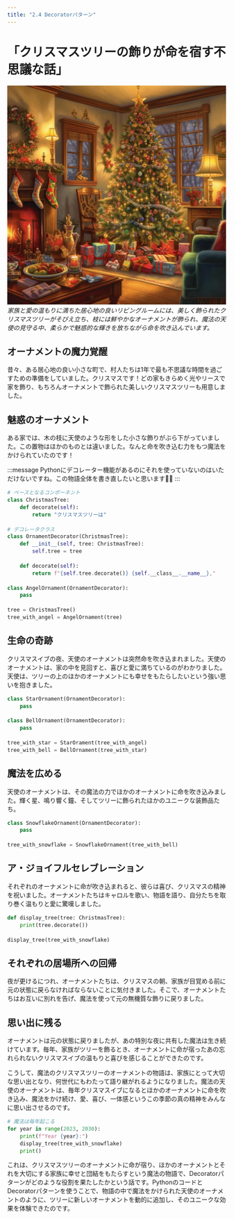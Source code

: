 ```yaml
---
title: "2.4 Decoratorパターン"
---
```


# 「クリスマスツリーの飾りが命を宿す不思議な話」

![](/images/20230327_gof/In_a_cozy_living_room_filled_with_the_warmth_of_family_a.jpg)
*家族と愛の温もりに満ちた居心地の良いリビングルームには、美しく飾られたクリスマスツリーがそびえ立ち、枝には鮮やかなオーナメントが飾られ、魔法の天使の見守る中、柔らかで魅惑的な輝きを放ちながら命を吹き込んでいます。*

## オーナメントの魔力覚醒

昔々、ある居心地の良い小さな町で、村人たちは1年で最も不思議な時間を過ごすための準備をしていました。クリスマスです！どの家もきらめく光やリースで家を飾り、もちろんオーナメントで飾られた美しいクリスマスツリーも用意しました。

## 魅惑のオーナメント

ある家では、木の枝に天使のような形をした小さな飾りがぶら下がっていました。この置物はほかのものとは違いました。なんと命を吹き込む力をもつ魔法をかけられていたのです！

:::message
Pythonにデコレーター機能があるのにそれを使っていないのはいただけないですね。この物語全体を書き直したいと思います🚧🚧
:::

```python
# ベースとなるコンポーネント
class ChristmasTree:
    def decorate(self):
        return "クリスマスツリーは"

# デコレータクラス
class OrnamentDecorator(ChristmasTree):
    def __init__(self, tree: ChristmasTree):
        self.tree = tree

    def decorate(self):
        return f"{self.tree.decorate()} {self.__class__.__name__},"

class AngelOrnament(OrnamentDecorator):
    pass

tree = ChristmasTree()
tree_with_angel = AngelOrnament(tree)
```

## 生命の奇跡

クリスマスイブの夜、天使のオーナメントは突然命を吹き込まれました。天使のオーナメントは、家の中を見回すと、喜びと愛に満ちているのがわかりました。天使は、ツリーの上のほかのオーナメントにも幸せをもたらしたいという強い思いを抱きました。

```python
class StarOrnament(OrnamentDecorator):
    pass

class BellOrnament(OrnamentDecorator):
    pass

tree_with_star = StarOrament(tree_with_angel)
tree_with_bell = BellOrnament(tree_with_star)
```

## 魔法を広める

天使のオーナメントは、その魔法の力でほかのオーナメントに命を吹き込みました。輝く星、鳴り響く鐘、そしてツリーに飾られたほかのユニークな装飾品たち。

```python
class SnowflakeOrnament(OrnamentDecorator):
    pass

tree_with_snowflake = SnowflakeOrnament(tree_with_bell)
```

## ア・ジョイフルセレブレーション

それぞれのオーナメントに命が吹き込まれると、彼らは喜び、クリスマスの精神を祝いました。オーナメントたちはキャロルを歌い、物語を語り、自分たちを取り巻く温もりと愛に驚嘆しました。

```python
def display_tree(tree: ChristmasTree):
    print(tree.decorate())

display_tree(tree_with_snowflake)
```

## それぞれの居場所への回帰

夜が更けるにつれ、オーナメントたちは、クリスマスの朝、家族が目覚める前に元の状態に戻らなければならないことに気付きました。そこで、オーナメントたちはお互いに別れを告げ、魔法を使って元の無機質な飾りに戻りました。

## 思い出に残る

オーナメントは元の状態に戻りましたが、あの特別な夜に共有した魔法は生き続けています。毎年、家族がツリーを飾るとき、オーナメントに命が宿ったあの忘れられないクリスマスイブの温もりと喜びを感じることができたのです。

こうして、魔法のクリスマスツリーのオーナメントの物語は、家族にとって大切な思い出となり、何世代にもわたって語り継がれるようになりました。魔法の天使のオーナメントは、毎年クリスマスイブになるとほかのオーナメントに命を吹き込み、魔法をかけ続け、愛、喜び、一体感というこの季節の真の精神をみんなに思い出させるのです。

```python
# 魔法は毎年起こる
for year in range(2023, 2030):
    print(f"Year {year}:")
    display_tree(tree_with_snowflake)
    print()
```

これは、クリスマスツリーのオーナメントに命が宿り、ほかのオーナメントとそれを大切にする家族に幸せと団結をもたらすという魔法の物語で、Decoratorパターンがどのような役割を果たしたかという話です。PythonのコードとDecoratorパターンを使うことで、物語の中で魔法をかけられた天使のオーナメントのように、ツリーに新しいオーナメントを動的に追加し、そのユニークな効果を体験できたのです。